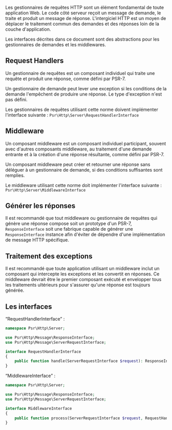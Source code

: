 Les gestionnaires de requêtes HTTP sont un élément fondamental de toute application Web. Le code côté serveur reçoit un message de demande, le traite et produit un message de réponse. L'intergiciel HTTP est un moyen de déplacer le traitement commun des demandes et des réponses loin de la couche d'application.

Les interfaces décrites dans ce document sont des abstractions pour les gestionnaires de demandes et les middlewares.

## Request Handlers

Un gestionnaire de requêtes est un composant individuel qui traite une requête et produit une réponse, comme défini par PSR-7.

Un gestionnaire de demande peut lever une exception si les conditions de la demande l'empêchent de produire une réponse. Le type d'exception n'est pas défini.

Les gestionnaires de requêtes utilisant cette norme doivent implémenter l'interface suivante : ```Psr\Http\Server\RequestHandlerInterface```

## Middleware

Un composant middleware est un composant individuel participant, souvent avec d'autres composants middleware, au traitement d'une demande entrante et à la création d'une réponse résultante, comme défini par PSR-7.

Un composant middleware peut créer et retourner une réponse sans déléguer à un gestionnaire de demande, si des conditions suffisantes sont remplies.

Le middleware utilisant cette norme doit implémenter l'interface suivante : ```Psr\Http\Server\MiddlewareInterface```

## Générer les réponses

Il est recommandé que tout middleware ou gestionnaire de requêtes qui génère une réponse compose soit un prototype d'un PSR-7, ```ResponseInterface``` soit une fabrique capable de générer une ```ResponseInterface``` instance afin d'éviter de dépendre d'une implémentation de message HTTP spécifique.

## Traitement des exceptions

Il est recommandé que toute application utilisant un middleware inclut un composant qui intercepte les exceptions et les convertit en réponses. Ce middleware devrait être le premier composant exécuté et envelopper tous les traitements ultérieurs pour s'assurer qu'une réponse est toujours générée.

## Les interfaces

“RequestHandlerInterface” :

``` php
namespace Psr\Http\Server;

use Psr\Http\Message\ResponseInterface;
use Psr\Http\Message\ServerRequestInterface;

interface RequestHandlerInterface
{
    public function handle(ServerRequestInterface $request): ResponseInterface;
}
```

“MiddlewareInterface” :

``` php
namespace Psr\Http\Server;

use Psr\Http\Message\ResponseInterface;
use Psr\Http\Message\ServerRequestInterface;

interface MiddlewareInterface
{
    public function process(ServerRequestInterface $request, RequestHandlerInterface $handler): ResponseInterface;
}
```